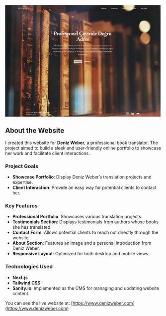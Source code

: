 <img src="public/homepage.png" alt="Deniz Weber Website" style="max-width: 500px; height: auto;">

## About the Website

I created this website for **Deniz Weber**, a professional book translator. The project aimed to build a sleek and user-friendly online portfolio to showcase her work and facilitate client interactions.

### Project Goals

- **Showcase Portfolio**: Display Deniz Weber’s translation projects and expertise.
- **Client Interaction**: Provide an easy way for potential clients to contact her.

### Key Features

- **Professional Portfolio**: Showcases various translation projects.
- **Testimonials Section**: Displays testimonials from authors whose books she has translated.
- **Contact Form**: Allows potential clients to reach out directly through the website.
- **About Section**: Features an image and a personal introduction from Deniz Weber.
- **Responsive Layout**: Optimized for both desktop and mobile views.

### Technologies Used

- **Next.js**
- **Tailwind CSS**
- **Sanity.io**: Implemented as the CMS for managing and updating website content.

You can see the live website at: [https://www.denizweber.com](https://www.denizweber.com)
